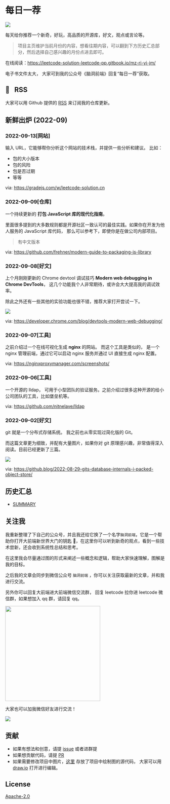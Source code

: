 # 每日一荐

![](https://tva1.sinaimg.cn/large/006y8mN6ly1g8d0sktqrwj30hs07maae.jpg)

每天给你推荐一个新奇，好玩，高品质的开源库，好文，观点或言论等。

> 项目主页维护当前月份的内容，想看往期内容，可以翻到下方历史汇总部分，然后选择自己感兴趣的月份点进去即可。

在线阅读：https://leetcode-solution-leetcode-pp.gitbook.io/mz-ri-yi-jm/

电子书文件太大， 大家可到我的公众号《脑洞前端》回复“每日一荐”获取。

## :newspaper: &nbsp; RSS

大家可以用 Github 提供的 [RSS](https://github.com/azl397985856/daily-featured/commits.atom) 来订阅我的仓库更新。

## 新鲜出炉 (2022-09)

### 2022-09-13[网站]

输入 URL，它能够帮你分析这个网站的技术栈，并提供一些分析和建议。 比如：

- 包的大小版本
- 包的风险
- 包是否过期
- 等等

via: https://gradejs.com/w/leetcode-solution.cn

### 2022-09-09[仓库]

一个持续更新的 **打包 JavaScript 库的现代化指南**。

里面很多提到的大多数规则都是开源社区一致认可的最佳实践。如果你在开发为他人服务的 JavaScript 库代码， 那么可以参考下，即使你是在做公司内部项目。

> 有中文版本

via: https://github.com/frehner/modern-guide-to-packaging-js-library

### 2022-09-08[好文]

上个月刚刚更新的 Chrome devtool 调试技巧 **Modern web debugging in Chrome DevTools**， 这几个功能我个人非常期待，或许会大大提高我的调试效率。

除此之外还有一些其他的实验功能也很不错，推荐大家打开尝试一下。

![](https://tva1.sinaimg.cn/large/e6c9d24ely1h60m9lullej218o0demyp.jpg)

via: https://developer.chrome.com/blog/devtools-modern-web-debugging/

### 2022-09-07[工具]

之前介绍过一个在线可视化生成 **nginx** 的网站。 而这个工具是类似的， 是一个 nginx 管理前端，通过它可以启动 nginx 服务并通过 UI 直接生成 nginx 配置。

via: https://nginxproxymanager.com/screenshots/

### 2022-09-06[工具]

一个开源的 lldap， 可用于小型团队的验证服务。之前介绍过很多这种开源的给小公司团队的工具，比如堡垒机等。

via: https://github.com/nitnelave/lldap

### 2022-09-02[好文]

git 就是一个分布式存储系统。 我之前也从零实现过简化版的 Git。

而这篇文章更为细致，并配有大量图片，如果你对 git 原理感兴趣，非常值得深入阅读。目前已经更新了三篇。

![](https://tva1.sinaimg.cn/large/e6c9d24ely1h5tghjb08aj20m808ljry.jpg)

via: https://github.blog/2022-08-29-gits-database-internals-i-packed-object-store/

## 历史汇总

- [SUMMARY](./SUMMARY.md)

## 关注我

我重新整理了下自己的公众号，并且我还给它换了一个名字`脑洞前端`，它是一个帮助你打开大前端新世界大门的钥匙 🔑，在这里你可以听到新奇的观点，看到一些技术尝新，还会收到系统性总结和思考。

在这里我会尽量通过图的形式来阐述一些概念和逻辑，帮助大家快速理解，图解是我的目标。

之后我的文章会同步到微信公众号 `脑洞前端` ，你可以关注获取最新的文章，并和我进行交流。

另外你可以回复大前端进大前端微信交流群， 回复 leetcode 拉你进 leetcode 微信群，如果想加入 qq 群，请回复 qq。

<img width="300" src="https://tva1.sinaimg.cn/large/006y8mN6ly1g7he9xdtmyj30by0byaac.jpg">

大家也可以加我微信好友进行交流！

![](https://tva1.sinaimg.cn/large/008i3skNly1gx11szd02ej30e80e8dg3.jpg)

## 贡献

- 如果有想法和创意，请提 [issue](https://github.com/azl397985856/daily-featured/issues) 或者进群提
- 如果想贡献代码，请提 [PR](https://github.com/azl397985856/daily-featured/pulls)
- 如果需要修改项目中图片，[这里](./assets/) 存放了项目中绘制图的源代码， 大家可以用 [draw.io](https://www.draw.io/) 打开进行编辑。

## License

[Apache-2.0](./LICENSE)
